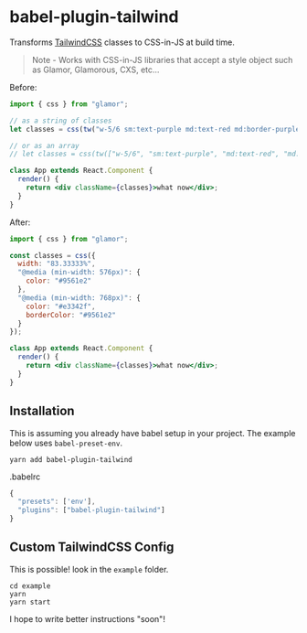# babel-plugin-tailwind

Transforms [TailwindCSS](https://www.tailwindcss.com) classes to CSS-in-JS at build time.

> Note - Works with CSS-in-JS libraries that accept a style object such as Glamor, Glamorous, CXS, etc...

Before:

```jsx
import { css } from "glamor";

// as a string of classes
let classes = css(tw("w-5/6 sm:text-purple md:text-red md:border-purple"));

// or as an array
// let classes = css(tw(["w-5/6", "sm:text-purple", "md:text-red", "md:border-purple"));

class App extends React.Component {
  render() {
    return <div className={classes}>what now</div>;
  }
}
```

After:

```jsx
import { css } from "glamor";

const classes = css({
  width: "83.33333%",
  "@media (min-width: 576px)": {
    color: "#9561e2"
  },
  "@media (min-width: 768px)": {
    color: "#e3342f",
    borderColor: "#9561e2"
  }
});

class App extends React.Component {
  render() {
    return <div className={classes}>what now</div>;
  }
}
```

## Installation

This is assuming you already have babel setup in your project. The example below uses `babel-preset-env`.

`yarn add babel-plugin-tailwind`

.babelrc

```javascript
{
  "presets": ['env'],
  "plugins": ["babel-plugin-tailwind"]
}
```

## Custom TailwindCSS Config

This is possible! look in the `example` folder.

```
cd example
yarn
yarn start
```

I hope to write better instructions "soon"!
